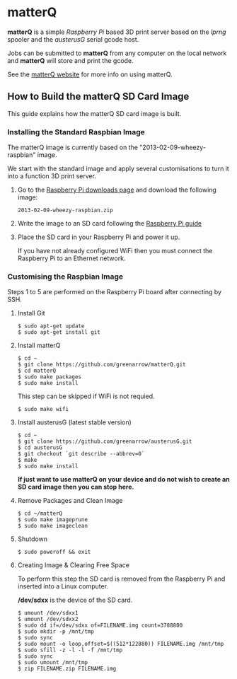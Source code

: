 # matterQ

**matterQ** is a simple *Raspberry Pi* based 3D print server based on the
*lprng* spooler and the *austerusG* serial gcode host.

Jobs can be submitted to **matterQ** from any computer on the local network
and **matterQ** will store and print the gcode.

See the [matterQ website](http://matterq.org) for more info on using matterQ.

## How to Build the matterQ SD Card Image

This guide explains how the matterQ SD card image is built.

### Installing the Standard Raspbian Image

The matterQ image is currently based on the "2013-02-09-wheezy-raspbian" image.

We start with the standard image and apply several customisations to turn it
into a function 3D print server.

1.  Go to the
    [Raspberry Pi downloads page](http://www.raspberrypi.org/downloads)
    and download the following image:
 
        2013-02-09-wheezy-raspbian.zip

3.  Write the image to an SD card following the
    [Raspberry Pi guide](http://elinux.org/RPi_Easy_SD_Card_Setup)

4.  Place the SD card in your Raspberry Pi and power it up.

    If you have not already configured WiFi then you must connect the
    Raspberry Pi to an Ethernet network.


### Customising the Raspbian Image
Steps 1 to 5 are performed on the Raspberry Pi board after connecting by SSH.

1.  Install Git

        $ sudo apt-get update
        $ sudo apt-get install git

2.  Install matterQ

        $ cd ~
        $ git clone https://github.com/greenarrow/matterQ.git
        $ cd matterQ
        $ sudo make packages
        $ sudo make install

    This step can be skipped if WiFi is not requied.

        $ sudo make wifi

3.  Install austerusG (latest stable version)

        $ cd ~
        $ git clone https://github.com/greenarrow/austerusG.git
        $ cd austerusG
        $ git checkout `git describe --abbrev=0`
        $ make
        $ sudo make install

    **If just want to use matterQ on your device and do not wish to create an
    SD card image then you can stop here.**

4.  Remove Packages and Clean Image

        $ cd ~/matterQ
        $ sudo make imageprune
        $ sudo make imageclean

5.  Shutdown

        $ sudo poweroff && exit

6.  Creating Image & Clearing Free Space

    To perform this step the SD card is removed from the Raspberry Pi and
    inserted into a Linux computer.

    **/dev/sdxx** is the device of the SD card.

        $ umount /dev/sdxx1
        $ umount /dev/sdxx2
        $ sudo dd if=/dev/sdxx of=FILENAME.img count=3788800
        $ sudo mkdir -p /mnt/tmp
        $ sudo sync
        $ sudo mount -o loop,offset=$((512*122880)) FILENAME.img /mnt/tmp
        $ sudo sfill -z -l -l -f /mnt/tmp
        $ sudo sync
        $ sudo umount /mnt/tmp
        $ zip FILENAME.zip FILENAME.img

